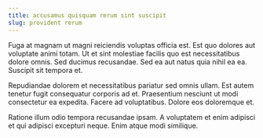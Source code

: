```yaml
---
title: accusamus quisquam rerum sint suscipit
slug: provident rerum
---
```


Fuga at magnam ut magni reiciendis voluptas officia est. Est quo dolores aut voluptate animi totam. Ut et sint molestiae facilis quo est necessitatibus dolore omnis. Sed ducimus recusandae. Sed ea aut natus quia nihil ea ea. Suscipit sit tempora et.

Repudiandae dolorem et necessitatibus pariatur sed omnis ullam. Est autem tenetur fugit consequatur corporis ad et. Praesentium nesciunt ut modi consectetur ea expedita. Facere ad voluptatibus. Dolore eos doloremque et.

Ratione illum odio tempora recusandae ipsam. A voluptatem et enim adipisci et qui adipisci excepturi neque. Enim atque modi similique.
